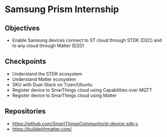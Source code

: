 # Samsung Prism Internship

## Objectives

- Enable Samsung devices connect to ST cloud through STDK (D2C) and to any cloud through Matter (D2D)

## Checkpoints

- Understand the STDK ecosystem
- Understand Matter ecosystem
- SKU with Dual-Stack on Tizen/Ubuntu
- Register device to SmarThings cloud using  Capabilities over MQTT
- Register device to SmarThings cloud using  Matter

## Repositories

- https://github.com/SmartThingsCommunity/st-device-sdk-c
- https://buildwithmatter.com/
